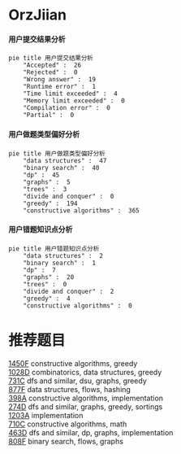 # OrzJiian

<!-- tabs:start -->



#### **用户提交结果分析**

```mermaid
pie title 用户提交结果分析
    "Accepted" :  26
    "Rejected" :  0
    "Wrong answer" :  19
    "Runtime error" :  1
    "Time limit exceeded" :  4
    "Memory limit exceeded" :  0
    "Compilation error" :  0
    "Partial" :  0
```

#### **用户做题类型偏好分析**

```mermaid
pie title 用户做题类型偏好分析
    "data structures" :  47
    "binary search" :  40
    "dp" :  45
    "graphs" :  5
    "trees" :  3
    "divide and conquer" :  0
    "greedy" :  194
    "constructive algorithms" :  365
```
#### **用户错题知识点分析**

```mermaid
pie title 用户错题知识点分析
    "data structures" :  2
    "binary search" :  1
    "dp" :  7
    "graphs" :  20
    "trees" :  0
    "divide and conquer" :  2
    "greedy" :  4
    "constructive algorithms" :  0
```



<!-- tabs:end -->
# 推荐题目
[1450F](https://codeforces.com/contest/1450/problem/F)		constructive algorithms,
                        greedy		  
[1028D](https://codeforces.com/contest/1028/problem/D)		combinatorics,
                        data structures,
                        greedy		  
[731C](https://codeforces.com/contest/731/problem/C)		dfs and similar,
                        dsu,
                        graphs,
                        greedy		  
[877F](https://codeforces.com/contest/877/problem/F)		data structures,
                        flows,
                        hashing		  
[398A](https://codeforces.com/contest/398/problem/A)		constructive algorithms,
                        implementation		  
[274D](https://codeforces.com/contest/274/problem/D)		dfs and similar,
                        graphs,
                        greedy,
                        sortings		  
[1203A](https://codeforces.com/contest/1203/problem/A)		implementation		  
[710C](https://codeforces.com/contest/710/problem/C)		constructive algorithms,
                        math		  
[463D](https://codeforces.com/contest/463/problem/D)		dfs and similar,
                        dp,
                        graphs,
                        implementation		  
[808F](https://codeforces.com/contest/808/problem/F)		binary search,
                        flows,
                        graphs		  
